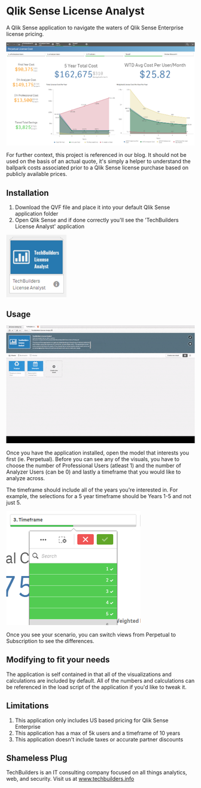 # Qlik Sense License Analyst
A Qlik Sense application to navigate the waters of Qlik Sense Enterprise license pricing.

![Screenshot](https://raw.githubusercontent.com/techbui1ders/QlikSense-LicenseAnalyst/master/img/perpetuallicense.PNG)

For further context, this project is referenced in our blog. It should not be used on the basis of an actual quote, it's simply a helper to understand the ballpark costs associated prior to a Qlik Sense license purchase based on publicly available prices.

## Installation

1. Download the QVF file and place it into your default Qlik Sense application folder
2. Open Qlik Sense and if done correctly you'll see the 'TechBuilders License Analyst' application

![Screenshot](https://raw.githubusercontent.com/techbui1ders/QlikSense-LicenseAnalyst/master/img/licenseanalyst.PNG)

## Usage

![Alt Text](https://raw.githubusercontent.com/techbui1ders/QlikSense-LicenseAnalyst/master/img/techbuilders-licenseanalyst.gif)

Once you have the application installed, open the model that interests you first (ie. Perpetual). Before you can see any of the visuals, you have to choose the number of Professional Users (atleast 1) and the number of Analyzer Users (can be 0) and lastly a timeframe that you would like to analyze across.

The timeframe should include all of the years you're interested in. For example, the selections for a 5 year timeframe should be Years 1-5 and not just 5.

![Screenshot](https://raw.githubusercontent.com/techbui1ders/QlikSense-LicenseAnalyst/master/img/timeframe.PNG)

Once you see your scenario, you can switch views from Perpetual to Subscription to see the differences.

## Modifying to fit your needs

The application is self contained in that all of the visualizations and calculations are included by default. All of the numbers and calculations can be referenced in the load script of the application if you'd like to tweak it.

## Limitations

1. This application only includes US based pricing for Qlik Sense Enterprise
2. This application has a max of 5k users and a timeframe of 10 years
3. This application doesn't include taxes or accurate partner discounts

## Shameless Plug

TechBuilders is an IT consulting company focused on all things analytics, web, and security. Visit us at www.techbuilders.info